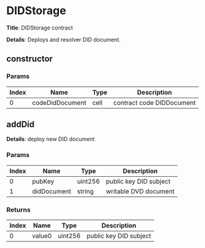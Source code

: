 # DIDStorage
**Title**: DIDStorage contract


**Details**: Deploys and resolver DID document.


## constructor


### Params
|Index|Name           |Type      |Description              |
|-----|---------------|----------|-------------------------|
|0    |codeDidDocument|cell      |contract code DIDDocument|




## addDid

**Details**: deploy new DID document


### Params
|Index|Name       |Type   |Description           |
|-----|-----------|-------|----------------------|
|0    |pubKey     |uint256|public key DID subject|
|1    |didDocument|string |writable DVD document |



### Returns
|Index|Name  |Type   |Description           |
|-----|------|-------|----------------------|
|0    |value0|uint256|public key DID subject|










